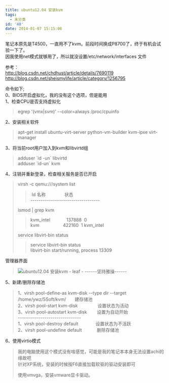 ```yaml
---
title: ubuntu12.04 安装kvm
tags:
  - 未分类
id: '48'
date: 2014-01-07 15:15:00
---
```


笔记本原先是T4500，一直用不了kvm。前段时间换成P8700了，终于有机会试验一下了。  
因我使用net模式就够用了，所以就没设置/etc/network/interfaces 文件  
  
参考：  
http://blog.csdn.net/chdhust/article/details/7690119  
http://blog.csdn.net/sheismylife/article/category/1256795  
  
命令如下;  
0、BIOS开启虚拟化，我的没有这个选项，但是能用  
1、检查CPU是否支持虚拟化  

> egrep '(vmx|svm)' --color=always /proc/cpuinfo  

>   

2、安装相关软件  

> apt-get install ubuntu-virt-server python-vm-builder kvm-ipxe virt-manager  

  
3、将当前root用户加入到kvm和libvirtd组  

> adduser \`id -un\` libvirtd  
> adduser \`id-un\` kvm  

  
4、注销并重新登录，检查相关服务是否已开启  

> virsh -c qemu:///system list  
> 
> >  Id 名称               状态  
> > \----------------------------------  
> 
> lsmod | grep kvm  
> 
> > kvm\_intel             137888  0  
> > kvm                   422160  1 kvm\_intel  
> 
> service libvirt-bin status  
> 
> > service libvirt-bin status  
> > libvirt-bin start/running, process 13309  
> >   

管理器界面  

> ![ubuntu12.04 安装kvm - leaf - ------坚持雅操------](http://img0.ph.126.net/G6LQVX0IqLkYjN5Q_y9mNw==/1374442311378353604.png "ubuntu12.04 安装kvm - leaf - ------坚持雅操------")

  
5、新建/删除存储池  

> 1、virsh pool-define-as kvm-disk --type dir --target /home/ywz/5Soft/kvm/       建存储池  
> 2、virsh pool-start kvm-disk                设置状态为活动  
> 3、virsh pool-autostart kvm-disk        设置为自动开始  
> \-------------------------------  
> 1、virsh pool-destroy default              设置状态为不活跃  
> 2、virsh pool-undefine default            删除存储池  

  
  
6、使用virtio模式  

> 我的电脑使用这个模式没有啥感觉，可能是我的笔记本本身无法设置achi的缘故吧  
> 针对XP系统，安装的时候按F6直接加载软驱的驱动安装即可  
>   
> 使用vmvga，安装vmware显卡驱动。